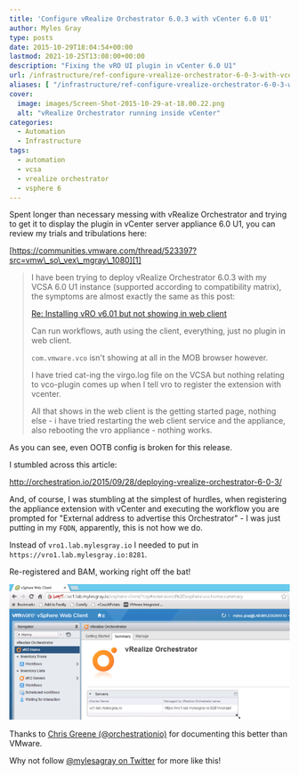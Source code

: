 ```yaml
---
title: 'Configure vRealize Orchestrator 6.0.3 with vCenter 6.0 U1'
author: Myles Gray
type: posts
date: 2015-10-29T18:04:54+00:00
lastmod: 2021-10-25T13:08:00+00:00
description: "Fixing the vRO UI plugin in vCenter 6.0 U1"
url: /infrastructure/ref-configure-vrealize-orchestrator-6-0-3-with-vcenter-6-0-u1
aliases: [ "/infrastructure/ref-configure-vrealize-orchestrator-6-0-3-with-vcenter-6-0-u1/amp" ]
cover:
  image: images/Screen-Shot-2015-10-29-at-18.00.22.png
  alt: "vRealize Orchestrator running inside vCenter"
categories:
  - Automation
  - Infrastructure
tags:
  - automation
  - vcsa
  - vrealize orchestrator
  - vsphere 6
---
```


Spent longer than necessary messing with vRealize Orchestrator and trying to get it to display the plugin in vCenter server appliance 6.0 U1, you can review my trials and tribulations here:

[https://communities.vmware.com/thread/523397?src=vmw\_so\_vex\_mgray\_1080][1]

> I have been trying to deploy vRealize Orchestrator 6.0.3 with my VCSA 6.0 U1 instance (supported according to compatibility matrix), the symptoms are almost exactly the same as this post:
> 
> [Re: Installing vRO v6.01 but not showing in web client][2]
> 
> Can run workflows, auth using the client, everything, just no plugin in web client.
> 
> `com.vmware.vco` isn't showing at all in the MOB browser however.
> 
> I have tried cat-ing the virgo.log file on the VCSA but nothing relating to vco-plugin comes up when I tell vro to register the extension with vcenter.
> 
> All that shows in the web client is the getting started page, nothing else - i have tried restarting the web client service and the appliance, also rebooting the vro appliance - nothing works.

As you can see, even OOTB config is broken for this release.

I stumbled across this article:

<http://orchestration.io/2015/09/28/deploying-vrealize-orchestrator-6-0-3/>

And, of course, I was stumbling at the simplest of hurdles, when registering the appliance extension with vCenter and executing the workflow you are prompted for "External address to advertise this Orchestrator" - I was just putting in my `FQDN`, apparently, this is not how we do.

Instead of `vro1.lab.mylesgray.io` I needed to put in `https://vro1.lab.mylesgray.io:8281`.

Re-registered and BAM, working right off the bat!

![vRealize Orchestrator 6.0.3 vCenter 6.0 U1][3]

Thanks to [Chris Greene (@orchestrationio)][4] for documenting this better than VMware.

Why not follow [@mylesagray on Twitter][5] for more like this!

 [1]: https://communities.vmware.com/thread/523397
 [2]: https://communities.vmware.com/message/2489425#2489425
 [3]: images/Screen-Shot-2015-10-29-at-18.00.22.png
 [4]: https://twitter.com/orchestrationio
 [5]: https://twitter.com/mylesagray
